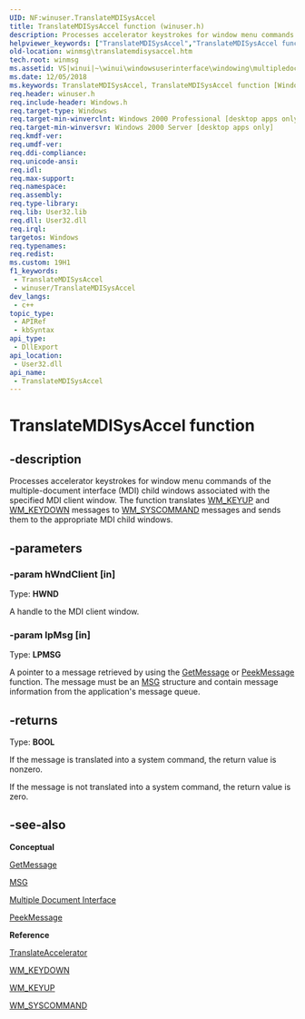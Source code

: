 ```yaml
---
UID: NF:winuser.TranslateMDISysAccel
title: TranslateMDISysAccel function (winuser.h)
description: Processes accelerator keystrokes for window menu commands of the multiple-document interface (MDI) child windows associated with the specified MDI client window.
helpviewer_keywords: ["TranslateMDISysAccel","TranslateMDISysAccel function [Windows and Messages]","_win32_TranslateMDISysAccel","_win32_translatemdisysaccel_cpp","winmsg.translatemdisysaccel","winui._win32_translatemdisysaccel","winuser/TranslateMDISysAccel"]
old-location: winmsg\translatemdisysaccel.htm
tech.root: winmsg
ms.assetid: VS|winui|~\winui\windowsuserinterface\windowing\multipledocumentinterface\multipledocumentinterfacereference\multipledocumentinterfacefunctions\translatemdisysaccel.htm
ms.date: 12/05/2018
ms.keywords: TranslateMDISysAccel, TranslateMDISysAccel function [Windows and Messages], _win32_TranslateMDISysAccel, _win32_translatemdisysaccel_cpp, winmsg.translatemdisysaccel, winui._win32_translatemdisysaccel, winuser/TranslateMDISysAccel
req.header: winuser.h
req.include-header: Windows.h
req.target-type: Windows
req.target-min-winverclnt: Windows 2000 Professional [desktop apps only]
req.target-min-winversvr: Windows 2000 Server [desktop apps only]
req.kmdf-ver: 
req.umdf-ver: 
req.ddi-compliance: 
req.unicode-ansi: 
req.idl: 
req.max-support: 
req.namespace: 
req.assembly: 
req.type-library: 
req.lib: User32.lib
req.dll: User32.dll
req.irql: 
targetos: Windows
req.typenames: 
req.redist: 
ms.custom: 19H1
f1_keywords:
 - TranslateMDISysAccel
 - winuser/TranslateMDISysAccel
dev_langs:
 - c++
topic_type:
 - APIRef
 - kbSyntax
api_type:
 - DllExport
api_location:
 - User32.dll
api_name:
 - TranslateMDISysAccel
---
```


# TranslateMDISysAccel function


## -description

Processes accelerator keystrokes for window menu commands of the multiple-document interface (MDI) child windows associated with the specified MDI client window. The function translates <a href="/windows/desktop/inputdev/wm-keyup">WM_KEYUP</a> and <a href="/windows/desktop/inputdev/wm-keydown">WM_KEYDOWN</a> messages to <a href="/windows/desktop/menurc/wm-syscommand">WM_SYSCOMMAND</a> messages and sends them to the appropriate MDI child windows.

## -parameters

### -param hWndClient [in]

Type: <b>HWND</b>

A handle to the MDI client window.

### -param lpMsg [in]

Type: <b>LPMSG</b>

A pointer to a message retrieved by using the <a href="/windows/desktop/api/winuser/nf-winuser-getmessage">GetMessage</a> or <a href="/windows/desktop/api/winuser/nf-winuser-peekmessagea">PeekMessage</a> function. The message must be an <a href="/windows/desktop/api/winuser/ns-winuser-msg">MSG</a> structure and contain message information from the application's message queue.

## -returns

Type: <b>BOOL</b>

If the message is translated into a system command, the return value is nonzero.

If the message is not translated into a system command, the return value is zero.

## -see-also

<b>Conceptual</b>



<a href="/windows/desktop/api/winuser/nf-winuser-getmessage">GetMessage</a>



<a href="/windows/desktop/api/winuser/ns-winuser-msg">MSG</a>



<a href="/windows/desktop/winmsg/multiple-document-interface">Multiple Document Interface</a>



<a href="/windows/desktop/api/winuser/nf-winuser-peekmessagea">PeekMessage</a>



<b>Reference</b>



<a href="/windows/desktop/api/winuser/nf-winuser-translateacceleratora">TranslateAccelerator</a>



<a href="/windows/desktop/inputdev/wm-keydown">WM_KEYDOWN</a>



<a href="/windows/desktop/inputdev/wm-keyup">WM_KEYUP</a>



<a href="/windows/desktop/menurc/wm-syscommand">WM_SYSCOMMAND</a>
